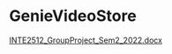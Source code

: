 # GenieVideoStore
[INTE2512_GroupProject_Sem2_2022.docx](https://github.com/F4P1E/GenieVideoStore/files/9173290/INTE2512_GroupProject_Sem2_2022.docx)
